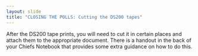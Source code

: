 ```yaml
---
layout: slide
title: "CLOSING THE POLLS: Cutting the DS200 tapes"
---
```


After the DS200 tape prints, you will need to cut it in certain places and attach them to the appropriate document. There is a handout in the back of your Chiefs Notebook that provides some extra guidance on how to do this.
